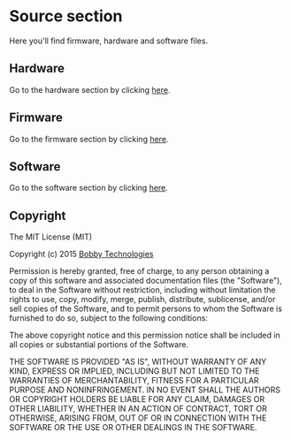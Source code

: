 
# Source section

Here you'll find firmware, hardware and software files.

## Hardware

Go to the hardware section by clicking [here](https://github.com/bobbyziom/chirp-nora/tree/master/src/hardware).

## Firmware

Go to the firmware section by clicking [here](https://github.com/bobbyziom/chirp-nora/tree/master/src/firmware).

## Software

Go to the software section by clicking [here](https://github.com/bobbyziom/chirp-nora/tree/master/src/software).

## Copyright 

The MIT License (MIT)

Copyright (c) 2015 [Bobby Technologies](http://bobbytech.dk/)

Permission is hereby granted, free of charge, to any person obtaining a copy
of this software and associated documentation files (the "Software"), to deal
in the Software without restriction, including without limitation the rights
to use, copy, modify, merge, publish, distribute, sublicense, and/or sell
copies of the Software, and to permit persons to whom the Software is
furnished to do so, subject to the following conditions:

The above copyright notice and this permission notice shall be included in
all copies or substantial portions of the Software.

THE SOFTWARE IS PROVIDED "AS IS", WITHOUT WARRANTY OF ANY KIND, EXPRESS OR
IMPLIED, INCLUDING BUT NOT LIMITED TO THE WARRANTIES OF MERCHANTABILITY,
FITNESS FOR A PARTICULAR PURPOSE AND NONINFRINGEMENT. IN NO EVENT SHALL THE
AUTHORS OR COPYRIGHT HOLDERS BE LIABLE FOR ANY CLAIM, DAMAGES OR OTHER
LIABILITY, WHETHER IN AN ACTION OF CONTRACT, TORT OR OTHERWISE, ARISING FROM,
OUT OF OR IN CONNECTION WITH THE SOFTWARE OR THE USE OR OTHER DEALINGS IN
THE SOFTWARE.